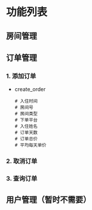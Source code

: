 # 功能列表

## 房间管理

## 订单管理

### 1. 添加订单

- create_order

    ```
    # 入住时间 
    # 房间号
    # 房间类型
    # 下单平台
    # 入住姓名
    # 订单天数
    # 订单总价
    # 平均每天单价
    
    ```
    
    

### 2. 取消订单

### 3. 查询订单



##  用户管理（暂时不需要）



